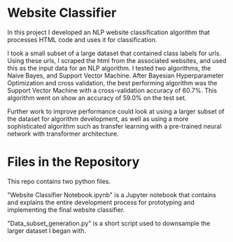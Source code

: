 # Website Classifier

In this project I developed an NLP website classification algorithm that processes HTML code and uses it for classification.

I took a small subset of a large dataset that contained class labels for urls. Using these urls, I scraped the html from the associated websites, and used this as the input data for an NLP algorithm. I tested two algorithms, the Naive Bayes, and Support Vector Machine. After Bayesian Hyperparameter Optimization and cross validation, the best performing algorithm was the Support Vector Machine with a cross-validation accuracy of 60.7%. This algorithm went on show an accuracy of 59.0% on the test set.

Further work to improve performance could look at using a larger subset of the dataset for algorithm development, as well as using a more sophisticated algorithm such as transfer learning with a pre-trained neural network with transformer architecture.

# Files in the Repository

This repo contains two python files. 

"Website Classifier Notebook.ipynb" is a Jupyter notebook that contains and explains the entire development process for prototyping and implementing the final website classifier.

"Data_subset_generation.py" is a short script used to downsample the larger dataset I began with. 